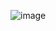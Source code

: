 ![image](https://user-images.githubusercontent.com/96682195/206219851-2d06b67e-c885-4253-9f63-debb634481c9.png)
